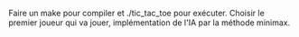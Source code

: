 Faire un make pour compiler et ./tic_tac_toe pour exécuter. Choisir le premier joueur qui va jouer, implémentation de l'IA par la méthode minimax.
